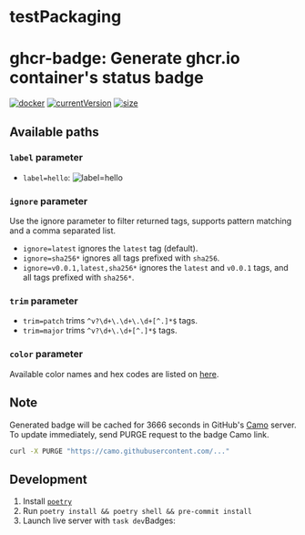 # testPackaging
# ghcr-badge: Generate ghcr.io container's status badge

[![docker]](https://github.com/kit-data-manager/forTestOnly/pkgs/container/fortestonly)
[![currentVersion]](https://github.com/kit-data-manager/forTestOnly/pkgs/container/fortestonly)
[![size]](https://github.com/kit-data-manager/forTestOnly/pkgs/container/fortestonly)



## Available paths

### `label` parameter

- `label=hello`: ![label=hello](https://ghcr-badge.egpl.dev/kit-data-manager/fortestonly/tags?trim=major&label=hello)

### `ignore` parameter

Use the ignore parameter to filter returned tags, supports pattern matching and a comma separated list.

- `ignore=latest` ignores the `latest` tag (default).
- `ignore=sha256*` ignores all tags prefixed with `sha256`.
- `ignore=v0.0.1,latest,sha256*` ignores the `latest` and `v0.0.1` tags, and all tags prefixed with `sha256*`.

### `trim` parameter

- `trim=patch` trims `^v?\d+\.\d+\.\d+[^.]*$` tags.
- `trim=major` trims `^v?\d+\.\d+[^.]*$` tags.

### `color` parameter

Available color names and hex codes are listed on [here](https://github.com/jongracecox/anybadge#colors).

## Note

Generated badge will be cached for 3666 seconds in GitHub's [Camo](https://github.com/atmos/camo) server.
To update immediately, send PURGE request to the badge Camo link.

```bash
curl -X PURGE "https://camo.githubusercontent.com/..."
```

[docker]: <https://ghcr-badge.egpl.dev/kit-data-manager/fortestonly/tags?trim=major&color=steelblue&label=docker versions&ignore=main,latest>
[currentVersion]: <https://ghcr-badge.egpl.dev/kit-data-manager/fortestonly/latest_tag?trim=major&label=current version&color=steelblue>
[3]: <https://ghcr-badge.egpl.dev/ptr727/plexcleaner/develop_tag>
[size]: <https://ghcr-badge.egpl.dev/kit-data-manager/fortestonly/size?color=steelblue&label=docker size>

## Development

1. Install [`poetry`](https://python-poetry.org/docs/#installation)
1. Run `poetry install && poetry shell && pre-commit install`
1. Launch live server with `task dev`Badges:
